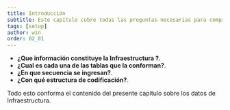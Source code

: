 ```yaml
---
title: Introducción
subtitle: Este capítulo cubre todas las preguntas necesarias para comprender claramente qué es la infraestructura AM y para qué sirve.
tags: [setup]
author: win
order: 02_01
---
```

- **¿Que información constituye la Infraestructura ?**.
- **¿Cual es cada una de las tablas que  la conforman?**.
- **¿En que secuencia se ingresan?**.
- **¿Con  qué estructura de codificación?**.

Todo esto conforma el contenido del presente capítulo sobre los datos de Infraestructura.
